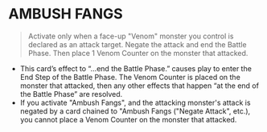 # AMBUSH FANGS

> Activate only when a face-up "Venom" monster you control is declared as an attack target. Negate the attack and end the Battle Phase. Then place 1 Venom Counter on the monster that attacked.

*   This card’s effect to “…end the Battle Phase.” causes play to enter the End Step of the Battle Phase. The Venom Counter is placed on the monster that attacked, then any other effects that happen “at the end of the Battle Phase” are resolved.
*   If you activate "Ambush Fangs", and the attacking monster's attack is negated by a card chained to "Ambush Fangs ("Negate Attack", etc.), you cannot place a Venom Counter on the monster that attacked.
